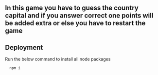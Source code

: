 ## In this game you have to guess the country capital and if you answer correct one points will be added extra or else you have to restart the game 

## Deployment

Run the below command to install all node packages

```bash
  npm i 
```

